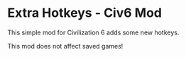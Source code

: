 # Extra Hotkeys - Civ6 Mod
This simple mod for Civilization 6 adds some new hotkeys.

This mod does not affect saved games!
